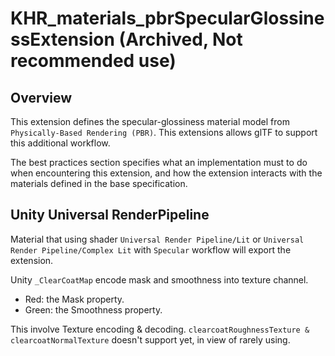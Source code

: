 # KHR_materials_pbrSpecularGlossinessExtension (Archived, Not recommended use)

## Overview

This extension defines the specular-glossiness material model from `Physically-Based Rendering (PBR)`. This extensions allows glTF to support this additional workflow.

The best practices section specifies what an implementation must to do when encountering this extension, and how the extension interacts with the materials defined in the base specification.

## Unity Universal RenderPipeline

Material that using shader `Universal Render Pipeline/Lit` or  `Universal Render Pipeline/Complex Lit` with `Specular` workflow will export the extension. 

Unity `_ClearCoatMap` encode mask and smoothness into texture channel.

- Red: the Mask property. 
- Green: the Smoothness property.

This involve Texture encoding & decoding.
`clearcoatRoughnessTexture & clearcoatNormalTexture` doesn't support yet, in view of rarely using.

